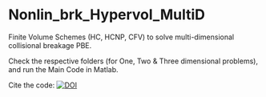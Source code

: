 # Nonlin_brk_Hypervol_MultiD
Finite Volume Schemes (HC, HCNP, CFV) to solve multi-dimensional collisional breakage PBE.

Check the respective folders (for One, Two & Three dimensional problems), and run the Main Code in Matlab.

Cite the code: [![DOI](https://zenodo.org/badge/590020794.svg)](https://zenodo.org/badge/latestdoi/590020794)
